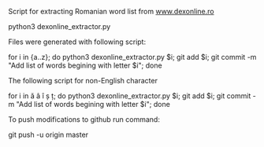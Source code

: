 Script for extracting Romanian word list from www.dexonline.ro

python3 dexonline_extractor.py <letter>

Files were generated with following script:

for i in {a..z};
do
python3 dexonline_extractor.py $i;
git add $i;
git commit -m "Add list of words begining with letter $i";
done

The following script for non-English character

for i in ă â î ș ț; do python3 dexonline_extractor.py $i; git add $i; git commit -m "Add list of words begining with letter $i"; done

To push modifications to github run command:

git push -u origin master
